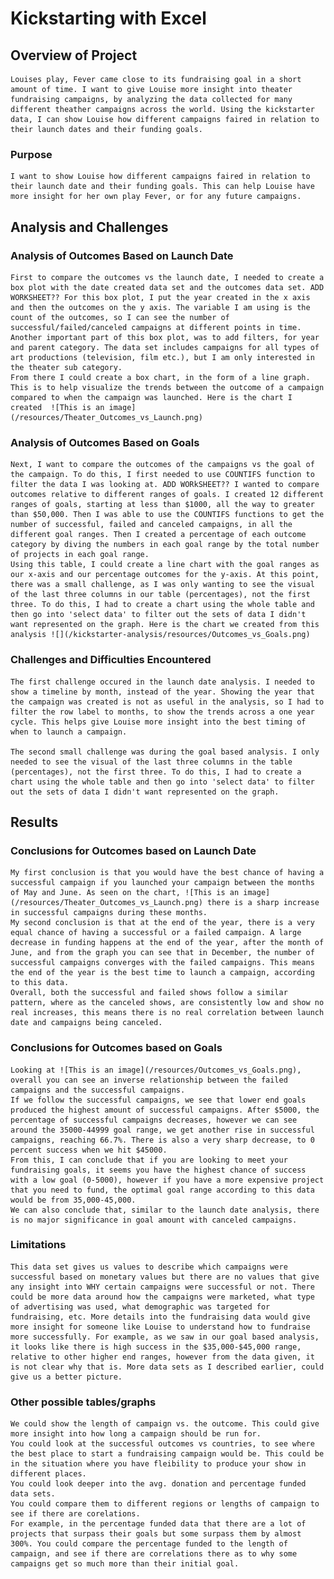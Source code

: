 # Kickstarting with Excel

## Overview of Project
    Louises play, Fever came close to its fundraising goal in a short amount of time. I want to give Louise more insight into theater fundraising campaigns, by analyzing the data collected for many different theather campaigns across the world. Using the kickstarter data, I can show Louise how different campaigns faired in relation to their launch dates and their funding goals.
### Purpose
    I want to show Louise how different campaigns faired in relation to their launch date and their funding goals. This can help Louise have more insight for her own play Fever, or for any future campaigns. 
## Analysis and Challenges

### Analysis of Outcomes Based on Launch Date
    First to compare the outcomes vs the launch date, I needed to create a box plot with the date created data set and the outcomes data set. ADD WORKSHEET?? For this box plot, I put the year created in the x axis and then the outcomes on the y axis. The variable I am using is the count of the outcomes, so I can see the number of successful/failed/canceled campaigns at different points in time.
    Another important part of this box plot, was to add filters, for year and parent category. The data set includes campaigns for all types of art productions (television, film etc.), but I am only interested in the theater sub category.
    From there I could create a box chart, in the form of a line graph. This is to help visualize the trends between the outcome of a campaign compared to when the campaign was launched. Here is the chart I created  ![This is an image](/resources/Theater_Outcomes_vs_Launch.png)


### Analysis of Outcomes Based on Goals
    Next, I want to compare the outcomes of the campaigns vs the goal of the campaign. To do this, I first needed to use COUNTIFS function to filter the data I was looking at. ADD WORkSHEET?? I wanted to compare outcomes relative to different ranges of goals. I created 12 different ranges of goals, starting at less than $1000, all the way to greater than $50,000. Then I was able to use the COUNTIFS functions to get the number of successful, failed and canceled campaigns, in all the different goal ranges. Then I created a percentage of each outcome category by diving the numbers in each goal range by the total number of projects in each goal range. 
    Using this table, I could create a line chart with the goal ranges as our x-axis and our percentage outcomes for the y-axis. At this point, there was a small challenge, as I was only wanting to see the visual of the last three columns in our table (percentages), not the first three. To do this, I had to create a chart using the whole table and then go into 'select data' to filter out the sets of data I didn't want represented on the graph. Here is the chart we created from this analysis ![](/kickstarter-analysis/resources/Outcomes_vs_Goals.png)


### Challenges and Difficulties Encountered
    The first challenge occured in the launch date analysis. I needed to show a timeline by month, instead of the year. Showing the year that the campaign was created is not as useful in the analysis, so I had to filter the row label to months, to show the trends across a one year cycle. This helps give Louise more insight into the best timing of when to launch a campaign.

    The second small challenge was during the goal based analysis. I only needed to see the visual of the last three columns in the table (percentages), not the first three. To do this, I had to create a chart using the whole table and then go into 'select data' to filter out the sets of data I didn't want represented on the graph.

## Results

### Conclusions for Outcomes based on Launch Date 
    My first conclusion is that you would have the best chance of having a successful campaign if you launched your campaign between the months of May and June. As seen on the chart, ![This is an image](/resources/Theater_Outcomes_vs_Launch.png) there is a sharp increase in successful campaigns during these months.
    My second conclusion is that at the end of the year, there is a very equal chance of having a successful or a failed campaign. A large decrease in funding happens at the end of the year, after the month of June, and from the graph you can see that in December, the number of successful campaigns converges with the failed campaigns. This means the end of the year is the best time to launch a campaign, according to this data.
    Overall, both the successful and failed shows follow a similar pattern, where as the canceled shows, are consistently low and show no real increases, this means there is no real correlation between launch date and campaigns being canceled.  

### Conclusions for Outcomes based on Goals
    Looking at ![This is an image](/resources/Outcomes_vs_Goals.png), overall you can see an inverse relationship between the failed campaigns and the successful campaigns. 
    If we follow the successful campaigns, we see that lower end goals produced the highest amount of successful campaigns. After $5000, the percentage of successful campaigns decreases, however we can see around the 35000-44999 goal range, we get another rise in successful campaigns, reaching 66.7%. There is also a very sharp decrease, to 0 percent success when we hit $45000.
    From this, I can conclude that if you are looking to meet your fundraising goals, it seems you have the highest chance of success with a low goal (0-5000), however if you have a more expensive project that you need to fund, the optimal goal range according to this data would be from 35,000-45,000. 
    We can also conclude that, similar to the launch date analysis, there is no major significance in goal amount with canceled campaigns. 

### Limitations 
    This data set gives us values to describe which campaigns were successful based on monetary values but there are no values that give any insight into WHY certain campaigns were successful or not. There could be more data around how the campaigns were marketed, what type of advertising was used, what demographic was targeted for fundraising, etc. More details into the fundraising data would give more insight for someone like Louise to understand how to fundraise more successfully. For example, as we saw in our goal based analysis, it looks like there is high success in the $35,000-$45,000 range, relative to other higher end ranges, however from the data given, it is not clear why that is. More data sets as I described earlier, could give us a better picture. 

### Other possible tables/graphs 
    We could show the length of campaign vs. the outcome. This could give more insight into how long a campaign should be run for. 
    You could look at the successful outcomes vs countries, to see where the best place to start a fundraising campaign would be. This could be in the situation where you have fleibility to produce your show in different places.
    You could look deeper into the avg. donation and percentage funded data sets. 
    You could compare them to different regions or lengths of campaign to see if there are corelations. 
    For example, in the percentage funded data that there are a lot of projects that surpass their goals but some surpass them by almost 300%. You could compare the percentage funded to the length of campaign, and see if there are correlations there as to why some campaigns get so much more than their initial goal. 

